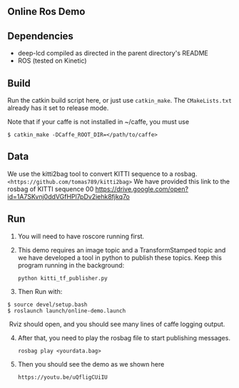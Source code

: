 ## Online Ros Demo

## Dependencies

- deep-lcd compiled as directed in the parent directory's README
- ROS (tested on Kinetic) 

## Build

Run the catkin build script here, or just use `catkin_make`. The `CMakeLists.txt` already has it set to release mode.

Note that if your caffe is not installed in ~/caffe, you must use

```$ catkin_make -DCaffe_ROOT_DIR=</path/to/caffe> ```

## Data

We use the kitti2bag tool to convert KITTI sequence to a rosbag.`<https://github.com/tomas789/kitti2bag>`
We have provided this link to the rosbag of KITTI sequence 00 
https://drive.google.com/open?id=1A7SKvnj0ddVGfHPl7pDv2iehk8fjkq7o 

## Run

1. You will need to have roscore running first. 

2. This demo requires an image topic and a TransformStamped topic and we have developed a tool in python to publish these topics.  Keep this program running in the background: 

   `python kitti_tf_publisher.py`

3. Then Run with:

```
$ source devel/setup.bash
$ roslaunch launch/online-demo.launch
```

​		Rviz should open, and you should see many lines of caffe logging output. 

4. After that, you need to play the rosbag file to start publishing messages. 

   `rosbag play <yourdata.bag>`

5. Then you should see the demo as we shown here

   `https://youtu.be/uQfligCUiIU`

